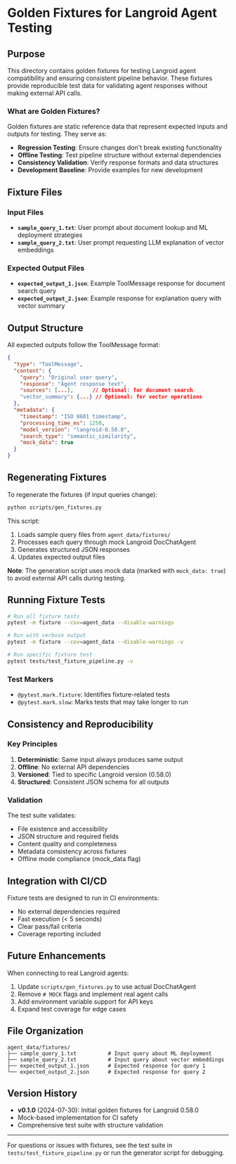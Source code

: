 # Golden Fixtures for Langroid Agent Testing

## Purpose

This directory contains golden fixtures for testing Langroid agent compatibility and ensuring consistent pipeline behavior. These fixtures provide reproducible test data for validating agent responses without making external API calls.

### What are Golden Fixtures?

Golden fixtures are static reference data that represent expected inputs and outputs for testing. They serve as:

- **Regression Testing**: Ensure changes don't break existing functionality
- **Offline Testing**: Test pipeline structure without external dependencies
- **Consistency Validation**: Verify response formats and data structures
- **Development Baseline**: Provide examples for new development

## Fixture Files

### Input Files

- **`sample_query_1.txt`**: User prompt about document lookup and ML deployment strategies
- **`sample_query_2.txt`**: User prompt requesting LLM explanation of vector embeddings

### Expected Output Files

- **`expected_output_1.json`**: Example ToolMessage response for document search query
- **`expected_output_2.json`**: Example response for explanation query with vector summary

## Output Structure

All expected outputs follow the ToolMessage format:

```json
{
  "type": "ToolMessage",
  "content": {
    "query": "Original user query",
    "response": "Agent response text",
    "sources": [...],      // Optional: for document search
    "vector_summary": {...} // Optional: for vector operations
  },
  "metadata": {
    "timestamp": "ISO 8601 timestamp",
    "processing_time_ms": 1250,
    "model_version": "langroid-0.58.0",
    "search_type": "semantic_similarity",
    "mock_data": true
  }
}
```

## Regenerating Fixtures

To regenerate the fixtures (if input queries change):

```bash
python scripts/gen_fixtures.py
```

This script:

1. Loads sample query files from `agent_data/fixtures/`
2. Processes each query through mock Langroid DocChatAgent
3. Generates structured JSON responses
4. Updates expected output files

**Note**: The generation script uses mock data (marked with `mock_data: true`) to avoid external API calls during testing.

## Running Fixture Tests

```bash
# Run all fixture tests
pytest -m fixture --cov=agent_data --disable-warnings

# Run with verbose output
pytest -m fixture --cov=agent_data --disable-warnings -v

# Run specific fixture test
pytest tests/test_fixture_pipeline.py -v
```

### Test Markers

- `@pytest.mark.fixture`: Identifies fixture-related tests
- `@pytest.mark.slow`: Marks tests that may take longer to run

## Consistency and Reproducibility

### Key Principles

1. **Deterministic**: Same input always produces same output
2. **Offline**: No external API dependencies
3. **Versioned**: Tied to specific Langroid version (0.58.0)
4. **Structured**: Consistent JSON schema for all outputs

### Validation

The test suite validates:

- File existence and accessibility
- JSON structure and required fields
- Content quality and completeness
- Metadata consistency across fixtures
- Offline mode compliance (mock_data flag)

## Integration with CI/CD

Fixture tests are designed to run in CI environments:

- No external dependencies required
- Fast execution (< 5 seconds)
- Clear pass/fail criteria
- Coverage reporting included

## Future Enhancements

When connecting to real Langroid agents:

1. Update `scripts/gen_fixtures.py` to use actual DocChatAgent
2. Remove `# MOCK` flags and implement real agent calls
3. Add environment variable support for API keys
4. Expand test coverage for edge cases

## File Organization

```
agent_data/fixtures/
├── sample_query_1.txt          # Input query about ML deployment
├── sample_query_2.txt          # Input query about vector embeddings
├── expected_output_1.json      # Expected response for query 1
└── expected_output_2.json      # Expected response for query 2
```

## Version History

- **v0.1.0** (2024-07-30): Initial golden fixtures for Langroid 0.58.0
- Mock-based implementation for CI safety
- Comprehensive test suite with structure validation

---

For questions or issues with fixtures, see the test suite in `tests/test_fixture_pipeline.py` or run the generator script for debugging.
